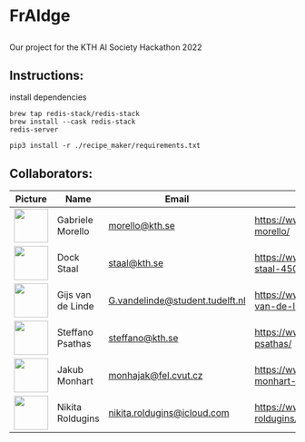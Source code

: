 # FrAIdge

## 
Our project for the KTH AI Society Hackathon 2022

## Instructions:
install dependencies
```
brew tap redis-stack/redis-stack  
brew install --cask redis-stack  
redis-server
```

```
pip3 install -r ./recipe_maker/requirements.txt
```  

## Collaborators:
| Picture | Name | Email | Linked-In |
|---|---|---|---|
| <img src="https://media-exp1.licdn.com/dms/image/C4D03AQEhg-OClgft5Q/profile-displayphoto-shrink_400_400/0/1620464386827?e=1668038400&v=beta&t=ZzW6b9-iyr3wqbSTDyt3grQpbP7Zyxsb70PKVn7fl0Q" width="60"/>   |  Gabriele Morello |  morello@kth.se | https://www.linkedin.com/in/gabriele-morello/ |
| <img src="https://cdn.discordapp.com/attachments/1015635201415729208/1015929807659352205/IMG-20210728-WA0006.jpg?width=400" width="60" height="60"/>   | Dock Staal | staal@kth.se | https://www.linkedin.com/in/dock-staal-45051816b/ |
| <img src="https://gitlab.ewi.tudelft.nl/uploads/-/system/user/avatar/3096/avatar.png?width=400" width="60"/> |  Gijs van de Linde | G.vandelinde@student.tudelft.nl| https://www.linkedin.com/in/gijs-van-de-linde/ |
| <img src="https://media-exp1.licdn.com/dms/image/C4E03AQGShMhJRR8fQQ/profile-displayphoto-shrink_200_200/0/1626341455491?e=1668038400&v=beta&t=UvPar_rAbKbjJI7CT-O5hhMECieBQ__m6QSQ9CpRqq8" width="60"/> | Steffano Psathas | steffano@kth.se | https://www.linkedin.com/in/steffano-psathas/ |
| <img src="https://media-exp1.licdn.com/dms/image/C4E03AQEH8jHAfHflsw/profile-displayphoto-shrink_400_400/0/1653482359256?e=1668038400&v=beta&t=WtRxCit6zDN6f5vQ4q-TM4drHy8W_fIBkg7nACbd8kI" width="60"/> | Jakub Monhart | monhajak@fel.cvut.cz | https://www.linkedin.com/in/jakub-monhart-a3232115b/ |
| <img src="https://avatars.githubusercontent.com/u/73384534?s=400&u=2dde8237611ba09b034e325be734d782ac4325b3&v=4" width="60"/> | Nikita Roldugins | nikita.roldugins@icloud.com | https://www.linkedin.com/in/nikita-roldugins/ |





